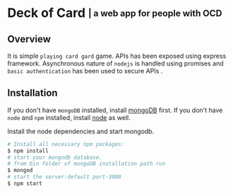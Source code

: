 # Deck of Card <sub><sup>| a web app for people with OCD </sup></sub>
## Overview
It is simple `playing card gard` game. APIs has been exposed using express framework. Asynchronous nature of `nodejs`
is handled using promises and `basic authentication` has been used to secure APIs .
## Installation
If you don't have `mongoDB`  installed, install [mongoDB](https://docs.mongodb.com/manual/administration/install-community/) first.
If you don't have `node` and `npm` installed, install [node](https://docs.npmjs.com/getting-started/installing-node)  as well.

Install the node dependencies and start mongodb.

```bash
# Install all necessary npm packages:
$ npm install
# start your mongodb database.
# from bin folder of mongoDB installation path run
$ mongod
# start the server:default port-3000
$ npm start
